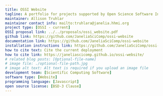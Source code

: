 ```yaml
---
title: OSSI Website
tagline: A portfolio for projects supported by Open Science Software Initiative, and other software projects at Janelia
maintainer: Allison Truhlar
maintainer contact info: mailto:truhlara@janelia.hhmi.org
project type: [OSSI - current]
OSSI proposal link: ../../proposals/ossi_website.pdf
github link: https://github.com/JaneliaSciComp/ossi-website
documentation link: https://github.com/JaneliaSciComp/ossi-website
installation instructions link: https://github.com/JaneliaSciComp/ossi-website?tab=readme-ov-file#how-to-addedit-your-software-project
how to cite text: Cite the current deployment
how to cite link: https://janeliascicomp.github.io/ossi-website/
# related blog posts: [Optional-file-name]
# image file: ./optional-file-path.jpg
# image alt text: Alt text is required if you upload an image file
development team: [Scientific Computing Software]
software type: [Website]
programming language: [Javascript]
open source license: [BSD-3 Clause]
---
```

